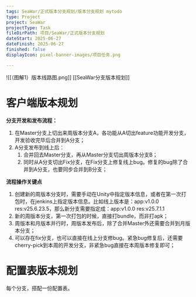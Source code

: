 ```yaml
---
tags: SeaWar/正式版本分支规划/版本分支规划 mytodo
type: Project
project: SeaWar
projectType: Task
fileDirPath: 项目/SeaWar/正式版本分支规划
dateStart: 2025-06-27
dateFinish: 2025-06-27
finished: false
displayIcon: pixel-banner-images/项目任务.png

---
```

![[（图解1）版本线路图.png]]
[[SeaWar分支版本规划]]
# 客户端版本规划
**分支开发和发布流程：**
1. 在Master分支上切出来周版本分支A，各功能从A切出feature功能开发分支，开发验收完毕后合并到A分支；
2. A分支发布到线上后：
    1. 合并回去Master分支，再从Master分支切出周版本分支B；
    2. 同时从A分支切出Fix分支，在Fix分支上修复线上bug。修复的bug除了合并到A分支，也要同步合并到B分支；

**流程操作关键点**
1. 创建新的周版本分支时，需要手动在Unity中指定版本信息，或者在第一次打包时，在jenkins上指定版本信息。比如线上版本是：app:v1.0.0 res:v25.6.23.5，那么新分支需要指定成：app:v1.0.0 res:v25.7.1.1
2. 新的周版本分支，第一次打包的时候，直接打bundle，而非打apk；
3. 周版本和月版本并行时，周版本发布后，除了合并Master外还需要合并到月版本分支；
4. 可以存在fix分支，也可以直接在线上分支修bug。紧急bug修复后，还需要cherry-pick到本周的开发分支，非紧急bug直接在本周版本修复即可；
# 配置表版本规划
每个分支，搭配一份配置表。





